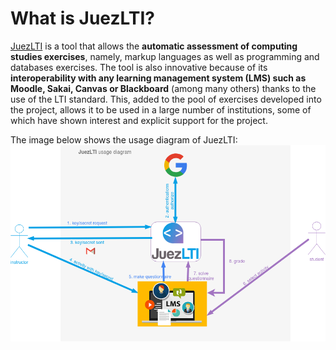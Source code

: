 # What is JuezLTI?
[JuezLTI](https://juezlti.eu) is a tool that allows the **automatic assessment of computing studies exercises**, namely, markup languages as well as programming and databases exercises. The tool is also innovative because of its **interoperability with any learning management system (LMS) such as Moodle, Sakai, Canvas or Blackboard** (among many others) thanks to the use of the LTI standard. This, added to the pool of exercises developed into the project, allows it to be used in a large number of institutions, some of which have shown interest and explicit support for the project.

The image below shows the usage diagram of JuezLTI:
![JuezLTI: Usage Diagram](../docs/img/introJuezLTI/juezLTI_UsageDiagram.png)